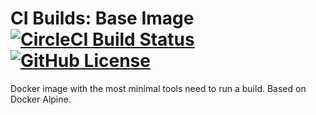 # CI Builds: Base Image [![CircleCI Build Status](https://circleci.com/gh/cibuilds/base.svg?style=shield)](https://circleci.com/gh/cibuilds/base) [![GitHub License](https://img.shields.io/badge/license-MIT-blue.svg)](https://raw.githubusercontent.com/cibuilds/base/master/LICENSE)

Docker image with the most minimal tools need to run a build. Based on Docker Alpine.
